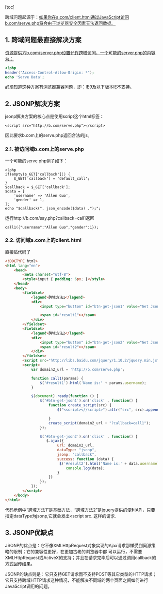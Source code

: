 [toc]

跨域问题起源于：[如果你在a.com/client.html通过JavaScript访问b.com/serve.php将会由于浏览器安全因素无法返回数据。](http://xn--a-376ay2w0qcz31a.com/client.html通过JavaScript访问b.com/serve.php将会由于浏览器安全因素无法返回数据。)

## 1. 跨域问题最直接解决方案

[资源提供方b.com/server.php设置允许跨域访问，一个可能的server.php的内容为：](http://xn--b-hc7ao06d6ybh8ro18b.com/server.php设置允许跨域访问，一个可能的server.php的内容为：)

```php
<?php
header("Access-Control-Allow-Origin: *");
echo 'Serve Data';
```

必须知道这种方案有浏览器兼容问题，即：IE9及以下版本IE不支持。

## 2. JSONP解决方案

jsonp解决方案的核心点是使用script这个html标签：

```
<script src="http://b.com/serve.php"></script>
```

因此要求b.com上的serve.php返回合法的js。

### 2.1. 被访问域b.com上的serve.php

一个可能的serve.php例子如下：

```
<?php
if(empty($_GET['callback'])) {
    $_GET['callback'] = 'default_call';
}
$callback = $_GET['callback'];
$data = [
    'username' => 'Allen Guo',
    'gender' => 1,
];
echo "$callback(". json_encode($data) .");";
```

运行http://b.com/say.php?callback=call1返回

```
call1({"username":"Allen Guo","gender":1});
```

### 2.2. 访问域a.com上的client.html

直接贴代码了

```html
<!DOCTYPE html>
<html lang="en">
    <head>
        <meta charset="utf-8">
        <style>input { padding: 6px; }</style>
    </head>
    <body>
        <fieldset>
            <legend>跨域方法1</legend>
            <div>
                <input type="button" id="btn-get-json1" value="Get Json"/>

                <span id="result1"></span>
            </div>
        </fieldset>
        <fieldset>
            <legend>跨域方法2</legend>
            <div>
                <input type="button" id="btn-get-json2" value="Get Json"/>
                <span id="result2"></span>
            </div>
        </fieldset>
        <script src="http://libs.baidu.com/jquery/1.10.2/jquery.min.js"></script>
        <script>
            var domain2_url = 'http://b.com/serve.php';

            function call1(params) {
                $('#result1').html('Name is:' + params.username);
            }

            $(document).ready(function () {
                $('#btn-get-json1').on('click' , function() {
                    function create_script(src) {
                        $("<script><//script>").attr("src", src).appendTo("body")

                    }
                    create_script(domain2_url + "?callback=call1");
                });

                $('#btn-get-json2').on('click' , function() {
                   $.ajax({
                        url: domain2_url,
                        dataType: "jsonp",
                        jsonp: "callback",
                        success: function (data) {
                         $('#result2').html('Name is:' + data.username);
                            console.log(data);
                        }
                    })
                });
            });
        </script>
    </body>
</html>
```

代码示例中“跨域方法1”是基础方法，“跨域方法2”是jquery提供的便利API，只要指定dataType为jsonp,它就会发出<script src..这样的请求.

## 3. JSONP优缺点

JSONP的优点是：它不像XMLHttpRequest对象实现的Ajax请求那样受到同源策略的限制；它的兼容性更好，在更加古老的浏览器中都 可以运行，不需要XMLHttpRequest或ActiveX的支持；并且在请求完毕后可以通过调用callback的方式回传结果。

JSONP的缺点则是：它只支持GET请求而不支持POST等其它类型的HTTP请求；它只支持跨域HTTP请求这种情况，不能解决不同域的两个页面之间如何进行JavaScript调用的问题。